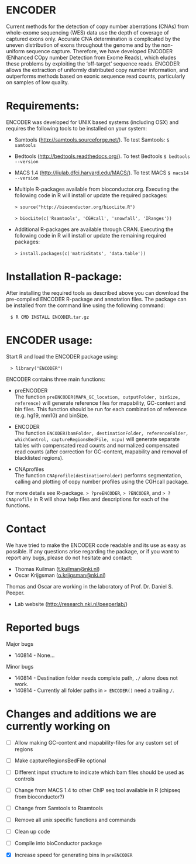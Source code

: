 ENCODER
=======

Current methods for the detection of copy number aberrations (CNAs) from whole-exome sequencing (WES) data use the depth of coverage of captured exons only. Accurate CNA determination is complicated by the uneven distribution of exons throughout the genome and by the non-uniform sequence capture. Therefore, we have developed ENCODER (ENhanced COpy number Detection from Exome Reads), which eludes these problems by exploiting the ‘off-target’ sequence reads. ENCODER allows the extraction of uniformly distributed copy number information, and outperforms methods based on exonic sequence read counts, particularly on samples of low quality.

# Requirements:

ENCODER was developed for UNIX based systems (including OSX) and requires the following tools to be installed on your system: 

- Samtools (http://samtools.sourceforge.net/). To test Samtools: `$ samtools`

- Bedtools (http://bedtools.readthedocs.org/). To test Bedtools `$ bedtools --version`

- MACS 1.4 (http://liulab.dfci.harvard.edu/MACS/). To test MACS `$ macs14 --version`

- Multiple R-packages available from bioconductor.org. 
 Executing the following code in R will install or update the required packages: 

&nbsp;&nbsp;&nbsp;&nbsp;&nbsp;&nbsp;`> source("http://bioconductor.org/biocLite.R")` 

&nbsp;&nbsp;&nbsp;&nbsp;&nbsp;&nbsp;`> biocLite(c('Rsamtools', 'CGHcall', 'snowfall', 'IRanges'))` 

- Additional R-packages are available through CRAN.
 Executing the following code in R will install or update the remaining required packages: 

&nbsp;&nbsp;&nbsp;&nbsp;&nbsp;&nbsp;`> install.packages(c('matrixStats', 'data.table'))` 


# Installation R-package:

After installing the required tools as described above you can download the pre-compiled ENCODER R-package and annotation files. The package can be installed from the command line using the following command:

&nbsp;&nbsp;&nbsp;`$ R CMD INSTALL ENCODER.tar.gz` 


# ENCODER usage:

Start R and load the ENCODER package using: 

&nbsp;&nbsp;&nbsp;`> library("ENCODER")`

ENCODER contains three main functions: 

- preENCODER  
The function `preENCODER(MAPA_GC_location, outputFolder, binSize, reference)` will generate reference files for mapability, GC-content and bin files. 
This function should be run for each combination of reference (e.g. hg19, mm10) and binSize. 

- ENCODER  
The function `ENCODER(bamFolder, destinationFolder, referenceFolder, whichControl, captureRegionsBedFile, ncpu)` will generate separate tables with compensated read counts and normalized compensated read counts (after correction for GC-content, mapability and removal of blacklisted regions).

- CNAprofiles  
The function `CNAprofile(destinationFolder)` performs segmentation, calling and plotting of copy number profiles using the CGHcall package.

For more details see R-package. `> ?preENCODER`, `> ?ENCODER`, and `> ?CNAprofile`  in R will show help files and descriptions for each of the functions. 


# Contact

We have tried to make the ENCODER code readable and its use as easy as possible. If any questions arise regarding the package, or if you want to report any bugs, please do not hesitate and contact:

- Thomas Kuilman (t.kuilman@nki.nl)
- Oscar Krijgsman (o.krijgsman@nki.nl)

Thomas and Oscar are working in the laboratory of Prof. Dr. Daniel S. Peeper.

- Lab website (http://research.nki.nl/peeperlab/)

# Reported bugs

Major bugs

- 140814 - None...

Minor bugs

- 140814 - Destination folder needs complete path, `./` alone does not work. 
- 140814 - Currently all folder paths in `> ENCODER()` need a trailing `/`. 

# Changes and additions we are currently working on

- [ ] Allow making GC-content and mapability-files for any custom set of regions
- [ ] Make captureRegionsBedFile optional
- [ ] Different input structure to indicate which bam files should be used as controls
- [ ] Change from MACS 1.4 to other ChIP seq tool available in R (chipseq from bioconductor?)
- [ ] Change from Samtools to Rsamtools
- [ ] Remove all unix specific functions and commands
- [ ] Clean up code
- [ ] Compile into bioConductor package
- [x] Increase speed for generating bins in `preENCODER`







